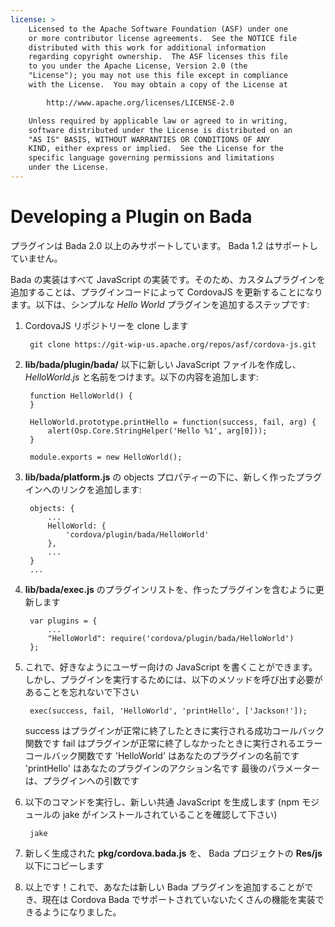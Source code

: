 ```yaml
---
license: >
    Licensed to the Apache Software Foundation (ASF) under one
    or more contributor license agreements.  See the NOTICE file
    distributed with this work for additional information
    regarding copyright ownership.  The ASF licenses this file
    to you under the Apache License, Version 2.0 (the
    "License"); you may not use this file except in compliance
    with the License.  You may obtain a copy of the License at

        http://www.apache.org/licenses/LICENSE-2.0

    Unless required by applicable law or agreed to in writing,
    software distributed under the License is distributed on an
    "AS IS" BASIS, WITHOUT WARRANTIES OR CONDITIONS OF ANY
    KIND, either express or implied.  See the License for the
    specific language governing permissions and limitations
    under the License.
---
```


Developing a Plugin on Bada
===========================

プラグインは Bada 2.0 以上のみサポートしています。 Bada 1.2 はサポートしていません。

Bada の実装はすべて JavaScript の実装です。そのため、カスタムプラグインを追加することは、プラグインコードによって CordovaJS を更新することになります。以下は、シンプルな _Hello World_ プラグインを追加するステップです:

1. CordovaJS リポジトリーを clone します

        git clone https://git-wip-us.apache.org/repos/asf/cordova-js.git

2. __lib/bada/plugin/bada/__ 以下に新しい JavaScript ファイルを作成し、 _HelloWorld.js_ と名前をつけます。以下の内容を追加します:

        function HelloWorld() {
        }

        HelloWorld.prototype.printHello = function(success, fail, arg) {
            alert(Osp.Core.StringHelper('Hello %1', arg[0]));
        }

        module.exports = new HelloWorld();

3. __lib/bada/platform.js__ の objects プロパティーの下に、新しく作ったプラグインへのリンクを追加します:

        objects: {
            ...
            HelloWorld: {
                'cordova/plugin/bada/HelloWorld'
            },
            ...
        }
        ...
4. __lib/bada/exec.js__ のプラグインリストを、作ったプラグインを含むように更新します

        var plugins = {
            ...
            "HelloWorld": require('cordova/plugin/bada/HelloWorld')
        };
5. これで、好きなようにユーザー向けの JavaScript を書くことができます。しかし、プラグインを実行するためには、以下のメソッドを呼び出す必要があることを忘れないで下さい

        exec(success, fail, 'HelloWorld', 'printHello', ['Jackson!']);

    success はプラグインが正常に終了したときに実行される成功コールバック関数です
    fail はプラグインが正常に終了しなかったときに実行されるエラーコールバック関数です
    'HelloWorld' はあなたのプラグインの名前です
    'printHello' はあなたのプラグインのアクション名です
    最後のパラメーターは、プラグインへの引数です

6. 以下のコマンドを実行し、新しい共通 JavaScript を生成します (npm モジュールの jake がインストールされていることを確認して下さい)

        jake

7. 新しく生成された __pkg/cordova.bada.js__ を、 Bada プロジェクトの __Res/js__ 以下にコピーします

6. 以上です！これで、あなたは新しい Bada プラグインを追加することができ、現在は Cordova Bada でサポートされていないたくさんの機能を実装できるようになりました。
